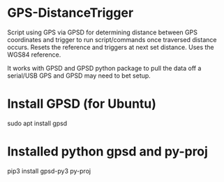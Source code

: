 # GPS-DistanceTrigger
Script using GPS via GPSD for determining distance between GPS coordinates and trigger to run script/commands once traversed distance occurs.  Resets the reference and triggers at next set distance.  Uses the WGS84 reference.

It works with GPSD and GPSD python package to pull the data off a serial/USB GPS and GPSD may need to bet setup.

# Install GPSD (for Ubuntu)
sudo apt install gpsd

# Installed python gpsd and py-proj
pip3 install gpsd-py3 py-proj

